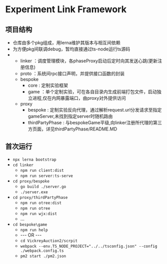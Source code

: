 # Experiment Link Framework

## 项目结构
  - 仓库由多个pkg组成，用lerna维护其版本与相互间依赖
  - 为方便pkg间联调debug，暂均直接通过ts-node运行ts源码
  - - linker ：调度管理模块，各phaseProxy启动后定时向其发送心跳(更新注册信息)
    - proto ：系统间rpc接口声明，并提供接口函数的封装
    - bespoke
        - core : 定制实验框架
        - game ：单个定制实验，可在各自目录内生成前端打包文件，启动独立进程,仅在内网暴露端口，由proxy对外提供访问
    - proxy
      - bespoke : 定制实验反向代理，通过解析request.url分发请求至指定gameServer,未找到指定server时随机路由
      - thirdPartyPhase : 与bespokeGame平级,向linker注册所代理的第三方页面，详见thirdPartyPhase/README.MD


## 首次运行
 - `npx lerna bootstrap`
 - `cd linker`
   - `npm run client:dist`
   - `npm run server:ts-serve`
 - `cd proxy/bespoke`
   - `go build ./server.go`
   - `./server.exe`
 - `cd proxy/thirdPartyPhase`
   - `npm run otree:dist` 
   - `npm run otree`
   - `npm run wjx:dist`
   - ...
 - `cd bespoke\game`
   - `npm run help`
   - --- OR ---
   - `cd VickreyAuction2/scrpit`
   - `webpack --env.TS_NODE_PROJECT="../../tsconfig.json" --config ./webpack.config.ts`
   - `pm2 start ./pm2.json`
